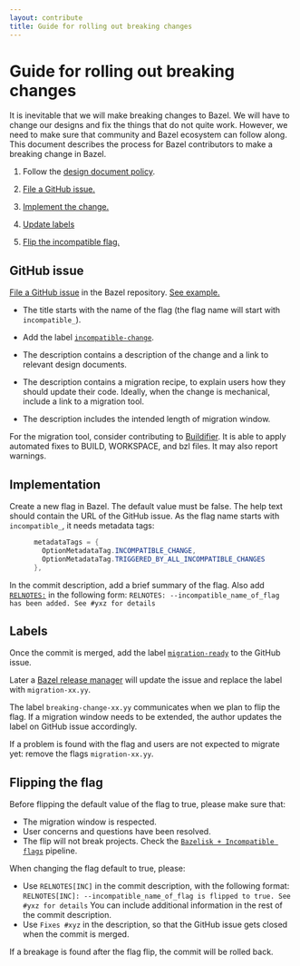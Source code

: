 ```yaml
---
layout: contribute
title: Guide for rolling out breaking changes
---
```


# Guide for rolling out breaking changes

It is inevitable that we will make breaking changes to Bazel. We will have to
change our designs and fix the things that do not quite work. However, we need
to make sure that community and Bazel ecosystem can follow along. This document
describes the process for Bazel contributors to make a breaking change in Bazel.

1. Follow the [design document policy](designs/index.html).

1. [File a GitHub issue.](#github-issue)

1. [Implement the change.](#implementation)

1. [Update labels](#labels)

1. [Flip the incompatible flag.](#flipping-the-flag)


## GitHub issue

[File a GitHub issue](https://github.com/bazelbuild/bazel/issues) in the Bazel
repository. [See example.](https://github.com/bazelbuild/bazel/issues/6611)

* The title starts with the name of the flag (the flag name will start with
  `incompatible_`).

* Add the label [`incompatible-change`](https://github.com/bazelbuild/bazel/labels/incompatible-change).

* The description contains a description of the change and a link to relevant
  design documents.

* The description contains a migration recipe, to explain users how they should
  update their code. Ideally, when the change is mechanical, include a link to a
  migration tool.

* The description includes the intended length of migration window.

For the migration tool, consider contributing to
[Buildifier](https://github.com/bazelbuild/buildtools/blob/master/buildifier/README.md).
It is able to apply automated fixes to BUILD, WORKSPACE, and bzl files. It may
also report warnings.


## Implementation

Create a new flag in Bazel. The default value must be false. The help text
should contain the URL of the GitHub issue. As the flag name starts with
`incompatible_`, it needs metadata tags:

```java
      metadataTags = {
        OptionMetadataTag.INCOMPATIBLE_CHANGE,
        OptionMetadataTag.TRIGGERED_BY_ALL_INCOMPATIBLE_CHANGES
      },
```

In the commit description, add a brief summary of the flag. 
Also add [`RELNOTES:`](release-notes.html) in the following form: `RELNOTES: --incompatible_name_of_flag has been added. See #yxz for details`


## Labels

Once the commit is merged, add the label
[`migration-ready`](https://github.com/bazelbuild/bazel/labels/migration-ready)
to the GitHub issue.

Later a [Bazel release manager](https://github.com/bazelbuild/continuous-integration/blob/master/docs/release-playbook.md)
will update the issue and replace the label with `migration-xx.yy`.

The label `breaking-change-xx.yy` communicates when we plan to flip the flag. If
a migration window needs to be extended, the author updates the label on GitHub
issue accordingly.

If a problem is found with the flag and users are not expected to migrate yet:
remove the flags `migration-xx.yy`.


## Flipping the flag

Before flipping the default value of the flag to true, please make sure that:

  * The migration window is respected.
  * User concerns and questions have been resolved.
  * The flip will not break projects. Check the [`Bazelisk + Incompatible
    flags`](https://buildkite.com/bazel/bazelisk-plus-incompatible-flags/) pipeline.

When changing the flag default to true, please:

  * Use `RELNOTES[INC]` in the commit description, with the
    following format:
    `RELNOTES[INC]: --incompatible_name_of_flag is flipped to true. See #yxz for details`
    You can include additional information in the rest of the commit description.
  * Use `Fixes #xyz` in the description, so that the GitHub issue gets closed
    when the commit is merged.

If a breakage is found after the flag flip, the commit will be rolled back.

